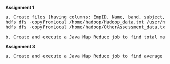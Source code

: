 <b>Assignment 1</b>
<pre>
a. Create files (having columns: EmpID, Name, band, subject, marks) and copy them to folder employee/input under your home directory in HDFS
hdfs dfs -copyFromLocal /home/hadoop/Hadoop_data.txt /user/hadoop/employee/input/
hdfs dfs -copyFromLocal /home/hadoop/OtherAssessment_data.txt /user/hadoop/employee/input/

b. Create and execute a Java Map Reduce job to find total marks scored by employees in all assessments using employee/input as input folder and employee/totScore as output folder
</pre>
<b>Assignment 3</b>
<pre>
a. Create and execute a Java Map Reduce job to find average marks scored in assessments for each skill using employee/input as input folder and employee/avgScore as output folder
</pre>
